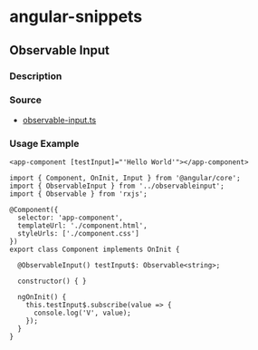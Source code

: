 # angular-snippets

## Observable Input
### Description
### Source
- [observable-input.ts](./observable-input.ts)
### Usage Example
```
<app-component [testInput]="'Hello World'"></app-component>
```
```
import { Component, OnInit, Input } from '@angular/core';
import { ObservableInput } from '../observableinput';
import { Observable } from 'rxjs';

@Component({
  selector: 'app-component',
  templateUrl: './component.html',
  styleUrls: ['./component.css']
})
export class Component implements OnInit {

  @ObservableInput() testInput$: Observable<string>;

  constructor() { }

  ngOnInit() {
    this.testInput$.subscribe(value => {
      console.log('V', value);
    });
  }
}

```
